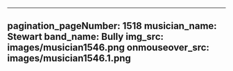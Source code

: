 ------
pagination_pageNumber: 1518
musician_name: Stewart
band_name: Bully
img_src: images/musician1546.png
onmouseover_src: images/musician1546.1.png
------